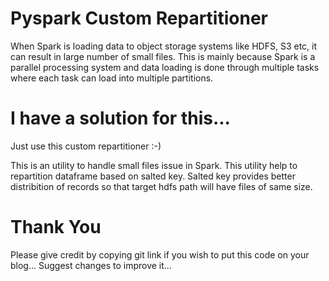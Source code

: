 # Pyspark Custom Repartitioner

When Spark is loading data to object storage systems like HDFS, S3 etc, it can result in large number of small files. This is mainly because Spark is a parallel processing system and data loading is done through multiple tasks where each task can load into multiple partitions.

# I have a solution for this...

Just use this custom repartitioner :-) 

This is an utility to handle small files issue in Spark. This utility help to repartition dataframe based on salted key. Salted key provides better distribition of records so that target hdfs path will have files of same size.

# Thank You

Please give credit by copying git link if you wish to put this code on your blog...
Suggest changes to improve it...
